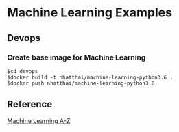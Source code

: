 # Machine Learning Examples

## Devops
### Create base image for Machine Learning
```
$cd devops
$docker build -t nhatthai/machine-learning-python3.6 .
$docker push nhatthai/machine-learning-python3.6
```

## Reference

[Machine Learning A-Z](https://www.superdatascience.com/machine-learning/)


